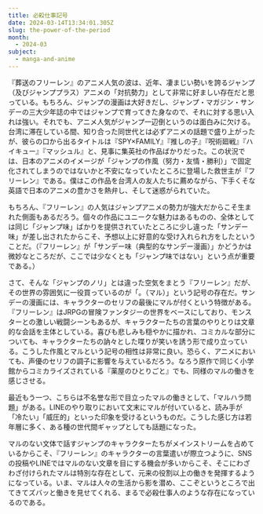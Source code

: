 ```yaml
---
title: 必殺仕事記号
date: 2024-03-14T13:34:01.305Z
slug: the-power-of-the-period
month:
  - 2024-03
subject:
  - manga-and-anime
---
```

『葬送のフリーレン』のアニメ人気の波は、近年、凄まじい勢いを誇るジャンプ（及びジャンププラス）アニメの「対抗勢力」として非常に好ましい存在だと思っている。もちろん、ジャンプの漫画は大好きだし、ジャンプ・マガジン・サンデーの三大少年誌の中ではジャンプで育ってきた身なので、それに対する思い入れは強い。それでも、アニメ人気がジャンプ一辺倒というのは面白みに欠ける。台湾に滞在している間、知り合った同世代とは必ずアニメの話題で盛り上がったが、彼らの口から出るタイトルは『SPY×FAMILY』『推しの子』『呪術廻戦』『ハイキュー』『マッシュル』と、見事に集英社の作品ばかりだった。この状況では、日本のアニメのイメージが「ジャンプの作風（努力・友情・勝利）」で固定化されてしまうのではないかと不安になっていたところに登場した救世主が『フリーレン』である。僕はこの作品を台湾人の友人たちに薦めながら、下手くそな英語で日本のアニメの豊かさを熱弁し、そして迷惑がられていた。

もちろん、『フリーレン』の人気はジャンプアニメの勢力が強大だからこそ生まれた側面もあるだろう。個々の作品にユニークな魅力はあるものの、全体としては同じ「ジャンプ味」ばかりを提供されていたところに少し違った「サンデー味」が差し出されたからこそ、予想以上に好意的な受け入れられ方をしたということだ。（『フリーレン』が「サンデー味（典型的なサンデー漫画）」かどうかは微妙なところだが、ここでは少なくとも「ジャンプ味ではない」という点が重要である。）

さて、そんな「ジャンプのノリ」とは違った空気をまとう『フリーレン』だが、その世界の雰囲気に一役買っているのが「。（マル）」という記号の存在だ。サンデーの漫画には、キャラクターのセリフの最後にマルが付くという特徴がある。『フリーレン』はJRPGの冒険ファンタジーの世界をベースにしており、モンスターとの激しい戦闘シーンもあるが、キャラクターたちの言葉のやりとりは文章的な会話を主体としている。喜びも悲しみも穏やかに描かれ、コミカルな部分についても、キャラクターたちの訥々とした喋りが笑いを誘う形で成り立っている。こうした作風とマルという記号の相性は非常に良い。恐らく、アニメにおいても、声優のセリフの調子に影響を与えているだろう。なろう原作で同じく小学館からコミカライズされている『薬屋のひとりごと』でも、同様のマルの働きを感じさせる。

最近もう一つ、こちらは不名誉な形で目立ったマルの働きとして、「マルハラ問題」がある。LINEのやり取りにおいて文末にマルが付いていると、読み手が「冷たい」「威圧的」といった印象を受けるというものだ。こうした感じ方は若年層に多く、ある種の世代間ギャップとしても話題になった。

マルのない文体で話すジャンプのキャラクターたちがメインストリームを占めているからこそ、『フリーレン』のキャラクターの言葉遣いが際立つように、SNSの投稿やLINEではマルのない文章を目にする機会が多いからこそ、そこにわざわざ付けられたマルは特別な存在として、元来の役割以上の働きを発揮するようになっている。いま、マルは人々の生活から影を潜め、ここぞというところで出てきてズバッと働きを見せてくれる、まるで必殺仕事人のような存在になっているのである。